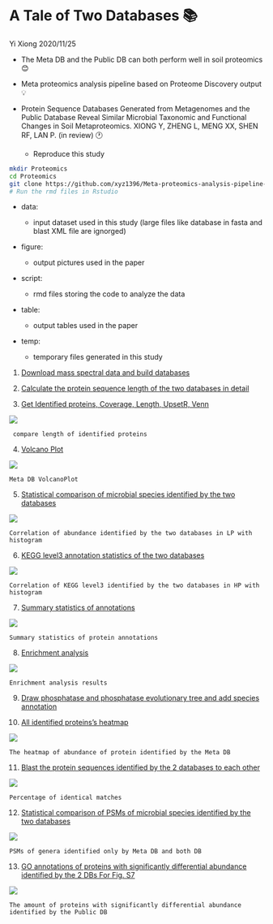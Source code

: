 A Tale of Two Databases 📚
================
Yi Xiong
2020/11/25

  - The Meta DB and the Public DB can both perform well in soil
    proteomics 😊

  - Meta proteomics analysis pipeline based on Proteome Discovery output
    💡

  - Protein Sequence Databases Generated from Metagenomes and the Public
    Database Reveal Similar Microbial Taxonomic and Functional Changes
    in Soil Metaproteomics. XIONG Y, ZHENG L, MENG XX, SHEN RF, LAN P.
    (in review) 🕐
    
      - Reproduce this study

<!-- end list -->

``` bash
mkdir Proteomics
cd Proteomics
git clone https://github.com/xyz1396/Meta-proteomics-analysis-pipeline-based-on-Proteome-Discovery-output
# Run the rmd files in Rstudio
```

  - data:
    
      - input dataset used in this study (large files like database in
        fasta and blast XML file are ignorged)

  - figure:
    
      - output pictures used in the paper

  - script:
    
      - rmd files storing the code to analyze the data

  - table:
    
      - output tables used in the paper

  - temp:
    
      - temporary files generated in this study

<!-- end list -->

1)  [Download mass spectral data and build
    databases](script/Download%20mass%20spectral%20data%20and%20build%20databases.Rmd)

2)  [Calculate the protein sequence length of the two databases in
    detail](script/Calculate%20the%20protein%20sequence%20length%20of%20the%20two%20databases%20in%20detail.Rmd)

3)  [Get Identified proteins, Coverage, Length, UpsetR,
    Venn](script/Get%20Identified%20proteins,%20Coverage,%20Length,%20UpsetR,%20Venn.Rmd)

![](figure/compare%20length%20of%20identified%20proteins.png)

``` 
 compare length of identified proteins  
```

4)  [Volcano Plot](script/Volcano%20Plot.Rmd)

![](figure/low%20vs%20high%20Meta%20DB%20volcanoPlot.png)

``` 
Meta DB VolcanoPlot  
```

5)  [Statistical comparison of microbial species identified by the two
    databases](script/Statistical%20comparison%20of%20microbial%20species%20identified%20by%20the%20two%20databases.rmd)

![](figure/Correlation%20of%20abundance%20identified%20by%20the%20two%20databases%20in%20LP%20with%20histogram.png)

    Correlation of abundance identified by the two databases in LP with histogram 

6)  [KEGG level3 annotation statistics of the two
    databases](script/KEGG%20level3%20annotation%20statistics%20of%20the%20two%20databases.Rmd)

![](figure/Correlation%20of%20KEGG%20level3%20identified%20by%20the%20two%20databases%20in%20HP%20with%20histogram.png)

    Correlation of KEGG level3 identified by the two databases in HP with histogram 

7)  [Summary statistics of
    annotations](script/Summary%20statistics%20of%20annotations.Rmd)

![](figure/Summary%20statistics%20of%20protein%20annotations.png)

    Summary statistics of protein annotations 

8)  [Enrichment analysis](script/Enrichment%20analysis.Rmd)

![](figure/ncbiAndMetaGoMf.png)

    Enrichment analysis results 

9)  [Draw phosphatase and phosphatase evolutionary tree and add species
    annotation](script/Draw%20phosphatase%20and%20phosphatase%20evolutionary%20tree%20and%20add%20species%20annotation.rmd)

10) [All identified proteins’s
    heatmap](script/All%20identified%20proteins's%20heatmap.Rmd)

![](figure/Meta%20DB%20heatmap.png)

    The heatmap of abundance of protein identified by the Meta DB 

11) [Blast the protein sequences identified by the 2 databases to each
    other](script/Blast%20the%20protein%20sequences%20identified%20by%20the%202%20databases%20to%20each%20other.rmd)

![](figure/Percentage%20of%20identical%20matches.png)

    Percentage of identical matches 

12) [Statistical comparison of PSMs of microbial species identified by
    the two
    databases](script/Statistical%20comparison%20of%20PSMs%20of%20microbial%20species%20identified%20by%20the%20two%20databases.rmd)

![](figure/PSMs%20of%20genera%20identified%20only%20by%20Meta%20DB%20and%20both%20DB.png)

    PSMs of genera identified only by Meta DB and both DB 

13) [GO annotations of proteins with significantly differential
    abundance identified by the 2 DBs For Fig.
    S7](script/GO%20annotations%20of%20proteins%20with%20significantly%20differential%20abundance%20identified%20by%20the%202%20DBs.rmd)

![](figure/PublicBpGOstatUpTop10.png)

    The amount of proteins with significantly differential abundance identified by the Public DB
